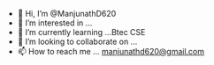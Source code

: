 - 👋 Hi, I’m @ManjunathD620
- 👀 I’m interested in ...
- 🌱 I’m currently learning ...Btec CSE
- 💞️ I’m looking to collaborate on ...
- 📫 How to reach me ... manjunathd620@gmail.com

<!---
ManjunathD620/ManjunathD620 is a ✨ special ✨ repository because its `README.md` (this file) appears on your GitHub profile.
You can click the Preview link to take a look at your changes.
--->
